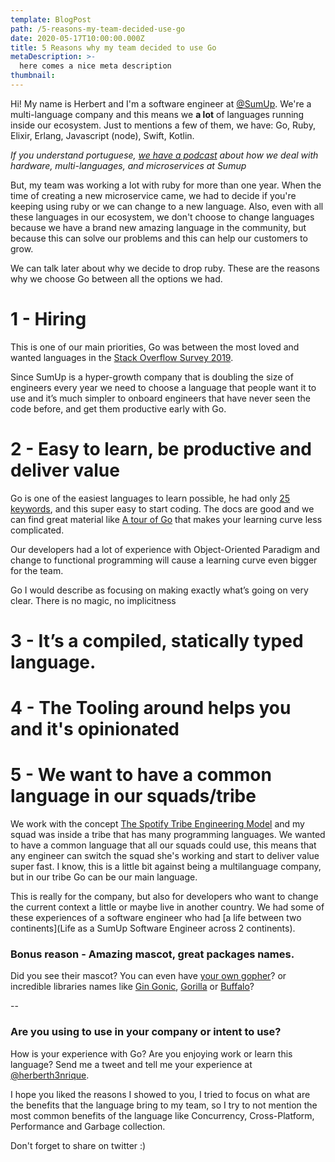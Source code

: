 ```yaml
---
template: BlogPost
path: /5-reasons-my-team-decided-use-go
date: 2020-05-17T10:00:00.000Z
title: 5 Reasons why my team decided to use Go
metaDescription: >-
  here comes a nice meta description
thumbnail:
---
```


Hi! My name is Herbert and I'm a software engineer at [@SumUp](https://twitter.com/sumupeng). We're a multi-language company and this means we **a lot** of languages running inside our ecosystem. Just to mentions a few of them, we have: Go, Ruby, Elixir, Erlang, Javascript (node), Swift, Kotlin.

_If you understand portuguese, [we have a podcast](https://hipsters.tech/hardware-multiplas-linguagens-e-microsservicos-na-sumup-hipsters-on-the-road-30/) about how we deal with hardware, multi-languages, and microservices at Sumup_

But, my team was working a lot with ruby for more than one year. When the time of creating a new microservice came, we had to decide if you're keeping using ruby or we can change to a new language. Also, even with all these languages in our ecosystem, we don't choose to change languages because we have a brand new amazing language in the community, but because this can solve our problems and this can help our customers to grow.

We can talk later about why we decide to drop ruby. These are the reasons why we choose Go between all the options we had.

# 1 - Hiring

This is one of our main priorities, Go was between the most loved and wanted languages in the [Stack Overflow Survey 2019](https://insights.stackoverflow.com/survey/2019#most-loved-dreaded-and-wanted).

Since SumUp is a hyper-growth company that is doubling the size of engineers every year we need to choose a language that people want it to use and it’s much simpler to onboard engineers that have never seen the code before, and get them productive early with Go.

# 2 - Easy to learn, be productive and deliver value

Go is one of the easiest languages to learn possible, he had only [25 keywords](https://golang.org/ref/spec#Keywords), and this super easy to start coding. The docs are good and we can find great material like [A tour of Go](https://tour.golang.org/welcome/1) that makes your learning curve less complicated.

Our developers had a lot of experience with Object-Oriented Paradigm and change to functional programming will cause a learning curve even bigger for the team.

Go I would describe as focusing on making exactly what’s going on very clear. There is no magic, no implicitness

# 3 - It’s a compiled, statically typed language.

# 4 - The Tooling around helps you and it's opinionated

# 5 - We want to have a common language in our squads/tribe

We work with the concept [The Spotify Tribe Engineering Model](https://medium.com/scaled-agile-framework/exploring-key-elements-of-spotifys-agile-scaling-model-471d2a23d7ea) and my squad was inside a tribe that has many programming languages. We wanted to have a common language that all our squads could use, this means that any engineer can switch the squad she's working and start to deliver value super fast. I know, this is a little bit against being a multilanguage company, but in our tribe Go can be our main language.

This is really for the company, but also for developers who want to change the current context a little or maybe live in another country.
We had some of these experiences of a software engineer who had [a life between two continents](Life as a SumUp Software Engineer across 2 continents).

### Bonus reason - Amazing mascot, great packages names.

Did you see their mascot? You can even have [your own gopher](https://gopherize.me/)? or incredible libraries names like [Gin Gonic](https://github.com/gin-gonic/gin), [Gorilla](https://www.gorillatoolkit.org/) or [Buffalo](https://gobuffalo.io/en/)?

--

### Are you using to use in your company or intent to use?

How is your experience with Go? Are you enjoying work or learn this language? Send me a tweet and tell me your experience at [@herberth3nrique](https://twitter.com/herberth3nrique).

I hope you liked the reasons I showed to you, I tried to focus on what are the benefits that the language bring to my team, so I try to not mention the most common benefits of the language like Concurrency, Cross-Platform, Performance and Garbage collection.

Don't forget to share on twitter :)
